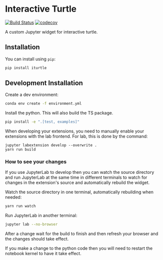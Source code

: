 # Interactive Turtle

[![Build Status](https://travis-ci.org/datarho.tech/iturtle.svg?branch=master)](https://travis-ci.org/datarho.tech/iturtle)
[![codecov](https://codecov.io/gh/datarho.tech/iturtle/branch/master/graph/badge.svg)](https://codecov.io/gh/datarho.tech/iturtle)

A custom Jupyter widget for interactive turtle.

## Installation

You can install using `pip`:

```bash
pip install iturtle
```

## Development Installation

Create a dev environment:

```bash
conda env create -f environment.yml
```

Install the python. This will also build the TS package.

```bash
pip install -e ".[test, examples]"
```

When developing your extensions, you need to manually enable your extensions with the
lab frontend. For lab, this is done by the command:

```
jupyter labextension develop --overwrite .
yarn run build
```

### How to see your changes

If you use JupyterLab to develop then you can watch the source directory and run JupyterLab at the same time in different
terminals to watch for changes in the extension's source and automatically rebuild the widget.

Watch the source directory in one terminal, automatically rebuilding when needed:

```bash
yarn run watch
```

Run JupyterLab in another terminal:

```bash
jupyter lab --no-browser
```

After a change wait for the build to finish and then refresh your browser and the changes should take effect.

If you make a change to the python code then you will need to restart the notebook kernel to have it take effect.
